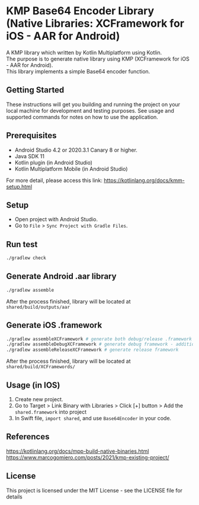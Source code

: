 # KMP Base64 Encoder Library (Native Libraries: XCFramework for iOS - AAR for Android)

A KMP library which written by Kotlin Multiplatform using Kotlin.  
The purpose is to generate native library using KMP (XCFramework for iOS - AAR for Android).  
This library implements a simple Base64 encoder function.

## Getting Started

These instructions will get you building and running the project on your local machine for development and testing purposes. See usage and supported commands for notes on how to use the application.

## Prerequisites

- Android Studio 4.2 or 2020.3.1 Canary 8 or higher.
- Java SDK 11
- Kotlin plugin (in Android Studio)
- Kotlin Multiplatform Mobile (in Android Studio)

For more detail, please access this link: https://kotlinlang.org/docs/kmm-setup.html

## Setup

- Open project with Android Studio.
- Go to `File` > `Sync Project with Gradle Files`.

## Run test
```bash
./gradlew check
```

## Generate Android .aar library
```bash
./gradlew assemble
```
After the process finished, library will be located at `shared/build/outputs/aar`

## Generate iOS .framework
```bash
./gradlew assembleXCFramework # generate both debug/release .framework
./gradlew assembleDebugXCFramework # generate debug framework - additionally debug artifact that contains dSYMs
./gradlew assembleReleaseXCFramework # generate release framework
```
After the process finished, library will be located at `shared/build/XCFramewords/`

## Usage (in IOS)
1. Create new project.
2. Go to Target > Link Binary with Libraries > Click [+] button > Add the `shared.framework`
into project
3. In Swift file, `import shared`, and use `Base64Encoder` in your code.

## References
https://kotlinlang.org/docs/mpp-build-native-binaries.html
https://www.marcogomiero.com/posts/2021/kmp-existing-project/

## License

This project is licensed under the MIT License - see the LICENSE file for details
